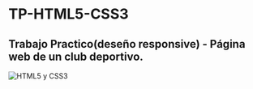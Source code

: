 # TP-HTML5-CSS3
<h2>Trabajo Practico(deseño responsive) - Página web de un club deportivo.</h2>
<img src="https://paramountacademyonline.com/fotos-cursos/curso23-0.jpg" alt="HTML5 y CSS3">


